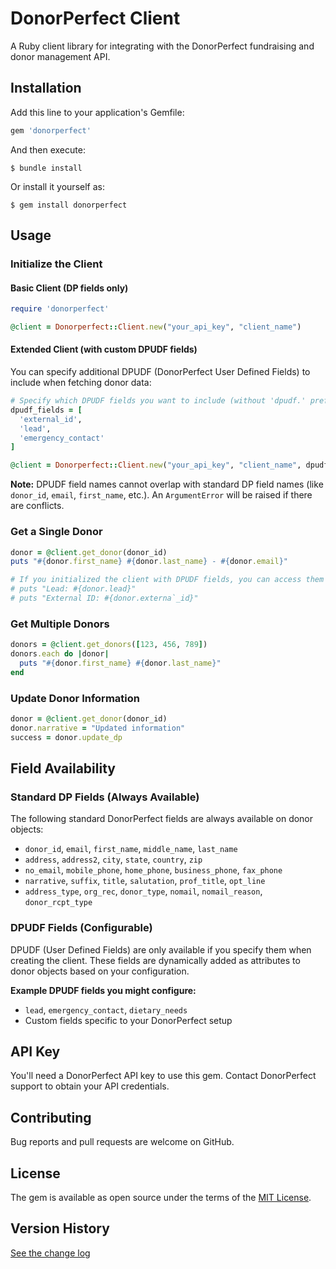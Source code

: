 # DonorPerfect Client

A Ruby client library for integrating with the DonorPerfect fundraising and donor management API.

## Installation

Add this line to your application's Gemfile:

```ruby
gem 'donorperfect'
```

And then execute:

    $ bundle install

Or install it yourself as:

    $ gem install donorperfect

## Usage

### Initialize the Client

#### Basic Client (DP fields only)

```ruby
require 'donorperfect'

@client = Donorperfect::Client.new("your_api_key", "client_name")
```

#### Extended Client (with custom DPUDF fields)

You can specify additional DPUDF (DonorPerfect User Defined Fields) to include when fetching donor data:

```ruby
# Specify which DPUDF fields you want to include (without 'dpudf.' prefix)
dpudf_fields = [
  'external_id',
  'lead', 
  'emergency_contact'
]

@client = Donorperfect::Client.new("your_api_key", "client_name", dpudf_fields)
```

**Note:** DPUDF field names cannot overlap with standard DP field names (like `donor_id`, `email`, `first_name`, etc.). An `ArgumentError` will be raised if there are conflicts.

### Get a Single Donor

```ruby
donor = @client.get_donor(donor_id)
puts "#{donor.first_name} #{donor.last_name} - #{donor.email}"

# If you initialized the client with DPUDF fields, you can access them directly:
# puts "Lead: #{donor.lead}"
# puts "External ID: #{donor.externa`_id}"
```

### Get Multiple Donors

```ruby
donors = @client.get_donors([123, 456, 789])
donors.each do |donor|
  puts "#{donor.first_name} #{donor.last_name}"
end
```

### Update Donor Information

```ruby
donor = @client.get_donor(donor_id)
donor.narrative = "Updated information"
success = donor.update_dp
```

## Field Availability

### Standard DP Fields (Always Available)

The following standard DonorPerfect fields are always available on donor objects:

- `donor_id`, `email`, `first_name`, `middle_name`, `last_name`
- `address`, `address2`, `city`, `state`, `country`, `zip`
- `no_email`, `mobile_phone`, `home_phone`, `business_phone`, `fax_phone`
- `narrative`, `suffix`, `title`, `salutation`, `prof_title`, `opt_line`
- `address_type`, `org_rec`, `donor_type`, `nomail`, `nomail_reason`, `donor_rcpt_type`

### DPUDF Fields (Configurable)

DPUDF (User Defined Fields) are only available if you specify them when creating the client. These fields are dynamically added as attributes to donor objects based on your configuration.

**Example DPUDF fields you might configure:**
- `lead`, `emergency_contact`, `dietary_needs`
- Custom fields specific to your DonorPerfect setup

## API Key

You'll need a DonorPerfect API key to use this gem. Contact DonorPerfect support to obtain your API credentials.

## Contributing

Bug reports and pull requests are welcome on GitHub.

## License

The gem is available as open source under the terms of the [MIT License](https://opensource.org/licenses/MIT).

## Version History

[See the change log](CHANGELOG.md)
